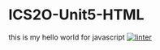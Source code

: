 # ICS2O-Unit5-HTML
this is my hello world for javascript
[![linter](https://github.com/Hafsa-Woyessa/ICS2O-Unit5-HTML/workflows/linter/badge.svg)](https://github.com/marketplace/actions/super-linter)

